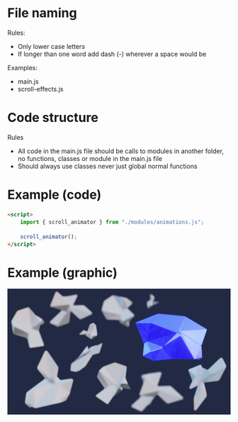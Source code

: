 # File naming

Rules:
- Only lower case letters
- If longer than one word add dash (-) wherever a space would be

Examples:
- main.js
- scroll-effects.js



# Code structure

Rules
- All code in the main.js file should be calls to modules in another folder, no functions, classes or module in the main.js file
- Should always use classes never just global normal functions


# Example (code)

```HTML
<script>
    import { scroll_animator } from "./modules/animations.js";
    
    scroll_animator();
</script>
```


# Example (graphic)
![Graphic explaining HTML structure](/media/images/html.jpg)
